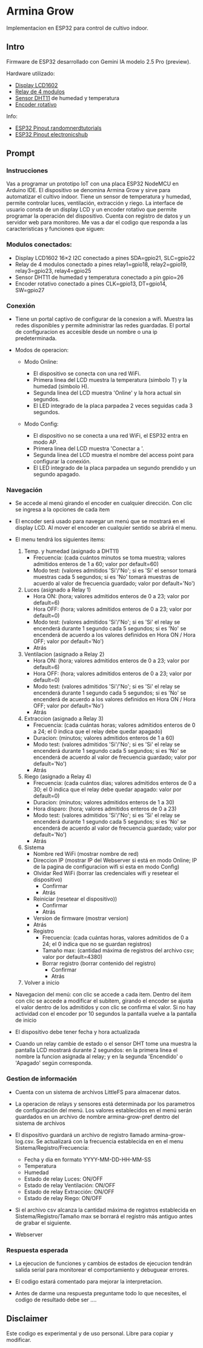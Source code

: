 # Armina Grow
Implementacion en ESP32 para control de cultivo indoor.

## Intro
Firmware de ESP32 desarrollado con Gemini IA modelo 2.5 Pro (preview).

Hardware utilizado:
- [Display LCD1602](https://protosupplies.com/product/lcd1602-16x2-i2c-blue-lcd-display/)
- [Relay de 4 modulos](https://protosupplies.com/product/relay-module-5v-x-4-relay-w-opto-isolation/)
- [Sensor DHT11](https://protosupplies.com/product/dht11-humidity-and-temp-sensor-module/) de humedad y temperatura
- [Encoder rotativo](https://protosupplies.com/product/rotary-encoder-module/)

Info:
- [ESP32 Pinout randomnerdtutorials](https://randomnerdtutorials.com/esp32-pinout-reference-gpios/)
- [ESP32 Pinout electronicshub](https://www.electronicshub.org/esp32-pinout/)

## Prompt

### Instrucciones

Vas a programar un prototipo IoT con una placa ESP32 NodeMCU en Arduino IDE. El dispositivo se denomina Armina Grow y sirve para automatizar el cultivo indoor. Tiene un sensor de temperatura y humedad, permite controlar luces, ventilación, extracción y riego. La interface de usuario consta de un display LCD y un encoder rotativo que permite programar la operación del dispositivo. Cuenta con registro de datos y un servidor web para monitoreo. Me vas a dar el codigo que responda a las caracteristicas y funciones que siguen:

### Modulos conectados:

- Display LCD1602 16×2 I2C conectado a pines SDA=gpio21, SLC=gpio22
- Relay de 4 modulos conectado a pines relay1=gpio18, relay2=gpio19, relay3=gpio23, relay4=gpio25
- Sensor DHT11 de humedad y temperatura conectado a pin gpio=26
- Encoder rotativo conectado a pines CLK=gpio13, DT=gpio14, SW=gpio27

### Conexión

* Tiene un portal captivo de configurar de la conexion a wifi. Muestra las redes disponibles y permite administrar las redes guardadas. El portal de configuracion es accesible desde un nombre o una ip predeterminada.

* Modos de operacion:

	- Modo Online:
		- El dispositivo se conecta con una red WiFi.
		- Primera linea del LCD muestra la temperatura (simbolo T) y la humedad (simbolo H).
		- Segunda linea del LCD muestra 'Online' y la hora actual sin segundos.
		- El LED integrado de la placa parpadea 2 veces seguidas cada 3 segundos.

	- Modo Config:
		- El dispositivo no se conecta a una red WiFi, el ESP32 entra en modo AP.
		- Primera linea del LCD muestra 'Conectar a '.
		- Segunda linea del LCD muestra el nombre del access point para configurar la conexión.
		- El LED integrado de la placa parpadea un segundo prendido y un segundo apagado.

### Navegación

* Se accede al menú girando el encoder en cualquier dirección. Con clic se ingresa a la opciones de cada item

* El encoder será usado para navegar un menú que se mostrará en el display LCD. Al mover el encoder en cualquier sentido se abrirá el menu.


* El menu tendrá los siguientes items:
	1. Temp. y humedad (asignado a DHT11)
		- Frecuencia: (cada cuántos minutos se toma muestra; valores admitidos enteros de 1 a 60; valor por default=60)
		- Modo test: (valores admitidos 'Si'/'No'; si es 'Si' el sensor tomará muestras cada 5 segundos; si es 'No' tomará muestras de acuerdo al valor de frecuencia guardado; valor por default='No')
	2. Luces (asignado a Relay 1)
		- Hora ON: (hora; valores admitidos enteros de 0 a 23; valor por default=6)
		- Hora OFF: (hora; valores admitidos enteros de 0 a 23; valor por default=0)
		- Modo test: (valores admitidos 'Si'/'No'; si es 'Si' el relay se encenderá durante 1 segundo cada 5 segundos; si es 'No' se encenderá de acuerdo a los valores definidos en Hora ON / Hora OFF; valor por default='No')
		- Atrás
	3. Ventilacion (asignado a Relay 2)
		- Hora ON: (hora; valores admitidos enteros de 0 a 23; valor por default=6)
		- Hora OFF: (hora; valores admitidos enteros de 0 a 23; valor por default=0)
		- Modo test: (valores admitidos 'Si'/'No'; si es 'Si' el relay se encenderá durante 1 segundo cada 5 segundos; si es 'No' se encenderá de acuerdo a los valores definidos en Hora ON / Hora OFF; valor por default='No')
		- Atrás
	4. Extraccion (asignado a Relay 3)
		- Frecuencia: (cada cuántas horas; valores admitidos enteros de 0 a 24; el 0 indica que el relay debe quedar apagado)
		- Duracion: (minutos; valores admitidos enteros de 1 a 60)
		- Modo test: (valores admitidos 'Si'/'No'; si es 'Si' el relay se encenderá durante 1 segundo cada 5 segundos; si es 'No' se encenderá de acuerdo al valor de frecuencia guardado; valor por default='No')
		- Atrás
	5. Riego (asignado a Relay 4)
		- Frecuencia: (cada cuántos días; valores admitidos enteros de 0 a 30; el 0 indica que el relay debe quedar apagado: valor por default=0)
		- Duracion: (minutos; valores admitidos enteros de 1 a 30)
		- Hora disparo: (hora; valores admitidos enteros de 0 a 23)
		- Modo test: (valores admitidos 'Si'/'No'; si es 'Si' el relay se encenderá durante 1 segundo cada 5 segundos; si es 'No' se encenderá de acuerdo al valor de frecuencia guardado; valor por default='No')
		- Atrás
	6. Sistema
		- Nombre red WiFi (mostrar nombre de red)
		- Direccion IP (mostrar IP del Webserver si está en modo Online; IP de la pagina de configuracion wifi si esta en modo Config)
		- Olvidar Red WiFi (borrar las credenciales wifi y resetear el dispositivo)
			- Confirmar
			- Atrás
		- Reiniciar (resetear el dispositivo))
			- Confirmar
			- Atrás
		- Version de firmware (mostrar version)
		- Atrás
		- Registro
			- Frecuencia: (cada cuántas horas, valores admitidos de 0 a 24; el 0 indica que no se guardan registros)
			- Tamaño max: (cantidad máxima de registros del archivo csv; valor por default=4380)
			- Borrar registro (borrar contenido del registro)
				- Confirmar
				- Atrás
	7. Volver a inicio

* Navegacion del menú: con clic se accede a cada item. Dentro del item con clic se accede a modificar el subitem, girando el encoder se ajusta el valor dentro de los admitidos y con clic se confirma el valor. Si no hay actividad con el encoder por 10 segundos la pantalla vuelve a la pantalla de inicio 
* El dispositivo debe tener fecha y hora actualizada

* Cuando un relay cambie de estado o el sensor DHT tome una muestra la pantalla LCD mostrará durante 2 segundos: en la primera linea el nombre la funcion asignada al relay; y en la segunda 'Encendido' o 'Apagado' según corresponda.

### Gestion de información

* Cuenta con un sistema de archivos LittleFS para almacenar datos.

* La operacion de relays y sensores está determinada por los parametros de configuración del menú. Los valores establecidos en el menú serán guardados en un archivo de nombre armina-grow-pref dentro del sistema de archivos

* El dispositivo guardará un archivo de registro llamado armina-grow-log.csv. Se actualizará con la frecuencia establecida en en el menu Sistema/Registro/Frecuencia:
	- Fecha y dia en formato YYYY-MM-DD-HH-MM-SS
	- Temperatura
	- Humedad
	- Estado de relay Luces: ON/OFF
	- Estado de relay Ventilación: ON/OFF
	- Estado de relay Extracción: ON/OFF
	- Estado de relay Riego: ON/OFF

* Si el archivo csv alcanza la cantidad máxima de registros establecida en Sistema/Registro/Tamaño max se borrará el registro más antiguo antes de grabar el siguiente.

* Webserver

### Respuesta esperada

* La ejecucion de funciones y cambios de estados de ejecucion tendrán salida serial para monitorear el comportamiento y debuguear errores.

* El codigo estará comentado para mejorar la interpretacion.

* Antes de darme una respuesta preguntame todo lo que necesites, el codigo de resultado debe ser ....

## Disclaimer
Este codigo es experimental y de uso personal. Libre para copiar y modificar.